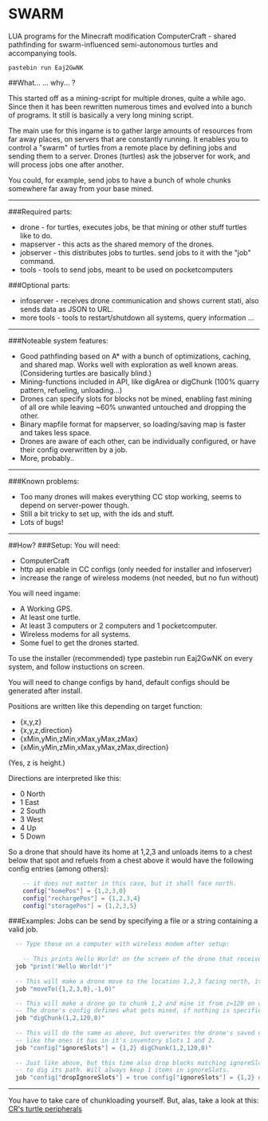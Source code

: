 SWARM
=====

LUA programs for the Minecraft modification ComputerCraft - shared pathfinding for swarm-influenced semi-autonomous turtles and accompanying tools.

    pastebin run Eaj2GwNK

##What... ... why... ?

This started off as a mining-script for multiple drones, quite a while ago. Since then it has
been rewritten numerous times and evolved into a bunch of programs. It still is basically a 
very long mining script.

The main use for this ingame is to gather large amounts of resources from far away places,
on servers that are constantly running. 
It enables you to control a "swarm" of turtles from a remote place by defining jobs and 
sending them to a server. Drones (turtles) ask the jobserver for work, and will process
jobs one after another. 

You could, for example, send jobs to have a bunch of whole chunks somewhere far away from 
your base mined. 

---

###Required parts:
<ul>
<li>drone - for turtles, executes jobs, be that mining or other stuff turtles like to do.</li>
<li>mapserver - this acts as the shared memory of the drones.</li>
<li>jobserver - this distributes jobs to turtles. send jobs to it with the "job" command.</li>
<li>tools - tools to send jobs, meant to be used on pocketcomputers</li>
</ul>

###Optional parts:
<ul>
<li>infoserver - receives drone communication and shows current stati, also sends data as JSON to URL.</li>
<li>more tools - tools to restart/shutdown all systems, query information ...</li>
</ul>

---

###Noteable system features:
<ul >
<li>Good pathfinding based on A* with a bunch of optimizations, caching, and shared map. Works well with exploration as well known areas. (Considering turtles are basically blind.)</li>
<li>Mining-functions included in API, like digArea or digChunk (100% quarry pattern, refueling, unloading...)</li>
<li>Drones can specify slots for blocks not be mined, enabling fast mining of all ore while leaving ~60% unwanted untouched and dropping the other.</li>
<li>Binary mapfile format for mapserver, so loading/saving map is faster and takes less space.</li>
<li>Drones are aware of each other, can be individually configured, or have their config overwritten by a job.</li>
<li>More, probably..</li>
</ul>

---

###Known problems:
<ul>
<li>Too many drones will makes everything CC stop working, seems to depend on server-power though.</li>
<li>Still a bit tricky to set up, with the ids and stuff.</li>
<li>Lots of bugs!</li>
</ul>

---

##How?
###Setup:
You will need:
<ul>
<li>ComputerCraft</li>
<li>http api enable in CC configs (only needed for installer and infoserver)</li>
<li>increase the range of wireless modems (not needed, but no fun without)</li>
</ul>

You will need ingame:
<ul>
<li>A Working GPS.</li>
<li>At least one turtle.</li>
<li>At least 3 computers or 2 computers and 1 pocketcomputer.</li>
<li>Wireless modems for all systems.</li>
<li>Some fuel to get the drones started.</li>
</ul>

To use the installer (recommended) type
    pastebin run Eaj2GwNK
on every system, and follow instuctions on screen.

You will need to change configs by hand, default configs should be generated
after install.

Positions are written like this depending on target function:
<ul>
<li>{x,y,z}</li>
<li>{x,y,z,direction}</li>
<li>{xMin,yMin,zMin,xMax,yMax,zMax}</li>
<li>{xMin,yMin,zMin,xMax,yMax,zMax,direction}</li>
</ul>
(Yes, z is height.)

Directions are interpreted like this:
<ul>
<li>0 North</li>
<li>1 East</li>
<li>2 South</li>
<li>3 West</li>
<li>4 Up</li>
<li>5 Down</li>
</ul>

So a drone that should have its home at 1,2,3 and unloads items to a chest 
below that spot and refuels from a chest above it would have the following 
config entries (among others):
```lua
    -- it does not matter in this case, but it shall face north.
    config["homePos"] = {1,2,3,0}
    config["rechargePos"] = {1,2,3,4}
    config["storagePos"] = {1,2,3,5}
```

###Examples:
Jobs can be send by specifying a file or a string containing a valid job.<br/>
```lua
  -- Type those on a computer with wireless modem after setup:
  
    -- This prints Hello World! on the screen of the drone that receives the job.
  job "print('Hello World!')"
  
  -- This will make a drone move to the location 1,2,3 facing north, it will keep trying indefinitely.
  job "moveTo({1,2,3,0},-1,0)"

  -- This will make a drone go to chunk 1,2 and mine it from z=120 on downwards.
  -- The drone's config defines what gets mined, if nothing is specified, everything is mined.
  job "digChunk(1,2,120,0)"
  
  -- This will do the same as above, but overwrites the drone's saved config to have it not mine blocks
  -- like the ones it has in it's inventory slots 1 and 2.
  job "config["ignoreSlots"] = {1,2} digChunk(1,2,120,0)"
  
  -- Just like above, but this time also drop blocks matching ignoreSlots that drone had to mine in order
  -- to dig its path. Will always keep 1 items in ignoreSlots.
  job "config["dropIgnoreSlots"] = true config["ignoreSlots"] = {1,2} digChunk(1,2,120,0)"
```

---

You have to take care of chunkloading yourself. But, alas, take a look at this: <a href="http://www.computercraft.info/forums2/index.php?/topic/18156-mc-16-cc-158-163-turtle-chunkloaders-mining-chunkloaders-crmod/">CR's turtle peripherals</a>
